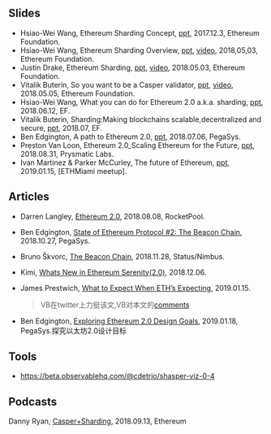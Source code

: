 ## Slides

- Hsiao-Wei Wang, Ethereum Sharding Concept, [ppt](https://github.com/hwwhww/eth-research/blob/master/sharding/slides/Ethereum_Sharding_Concept_20171203_Shenzhen.pdf), 2017.12.3, Ethereum Foundation.
- Hsiao-Wei Wang, Ethereum Sharding Overview, [ppt](https://2018.edcon.io/assets/ppt/5.3/5.3pm/Hsiao-Wei%20Wang%20-%20Ethereum%20Sharding%20Overview.pdf), [video]((https://www.youtube.com/watch?reload=9&v=--C8ImJ0fwY&feature=youtu.be)), 2018,05,03, Ethereum Foundation.
- Justin Drake, Ethereum Sharding, [ppt](https://2018.edcon.io/assets/ppt/5.3/5.3pm/Justin%20Drake-Ethereum%20Sharding.pdf), [video]((https://www.youtube.com/watch?v=J4rylD6w2S4&feature=youtu.be)), 2018.05.03, Ethereum Foundation.
- Vitalik Buterin, So you want to be a Casper validator, [ppt](https://2018.edcon.io/assets/ppt/5.5/5.5am/Vitalik%20Buterin-So%20you%20want%20to%20be%20a%20Casper%20validator.pdf), [video](https://www.youtube.com/watch?v=rl63S6kCKbA&feature=youtu.be), 2018.05.05, Ethereum Foundation.
- Hsiao-Wei Wang, What you can do for Ethereum 2.0 a.k.a. sharding, [ppt](https://2018.edcon.io/assets/ppt/5.3/5.3pm/Justin%20Drake-Ethereum%20Sharding.pdf), 2018.06.12, EF.
- Vitalik Buterin, Sharding:Making blockchains scalable,decentralized and secure, [ppt](https://vitalik.ca/files/Ithaca201807_Sharding.pdf), 2018.07, EF.
- Ben Edgington, A path to Ethereum 2.0, [ppt](https://docs.google.com/presentation/d/1VY997VIsbLdjePiLh4fAF0t-JKlcMJk4A1oJJ_oNqns/edit#slide=id.p), 2018.07.06, PegaSys.
- Preston Van Loon, Ethereum 2.0_Scaling Ethereum for the Future, [ppt](https://docs.google.com/presentation/d/1CH8dNQBqSVPfiFLJDeJPu-afmiwvcvpL06YOKyCNnOA/edit#slide=id.p﻿), 2018.08.31, Prysmatic Labs.
- Ivan Martinez & Parker McCurley, The future of Ethereum, [ppt](https://docs.google.com/presentation/d/1uh-7enJkY1KQ9hVWYYSl52t2lvCqMF5wSTMC4V1sIKk/edit#slide=id.p), 2019.01.15, [ETHMiami meetup].

## Articles

- Darren Langley, [Ethereum 2.0](https://medium.com/rocket-pool/ethereum-2-0-76d0c8a76605), 2018.08.08, RocketPool.

- Ben Edgington, [State of Ethereum Protocol #2: The Beacon Chain](https://media.consensys.net/state-of-ethereum-protocol-2-the-beacon-chain-c6b6a9a69129), 2018.10.27, PegaSys.

- Bruno Škvorc, [The Beacon Chain](https://github.com/status-im/the-explainers/blob/master/authors/swader/03-beacon-chain/en_US/final.md), 2018.11.28, Status/Nimbus.

- Kimi, [Whats New in Ethereum Serenity(2.0)](https://kimiwublog.blogspot.com/2018/12/whats-new-in-ethereum-serenity-20.html), 2018.12.06.

- James Prestwich, [What to Expect When ETH’s Expecting](https://hackernoon.com/what-to-expect-when-eths-expecting-80cb4951afcd), 2019.01.15.

  > VB在twitter上力挺该文,VB对本文的[comments](https://www.reddit.com/r/ethereum/comments/agcrcb/what_to_expect_when_eths_expecting_hacker_noon/ee64r3n/)

- Ben Edgington, [Exploring Ethereum 2.0 Design Goals](https://media.consensys.net/exploring-the-ethereum-2-0-design-goals-fd2d901b4c01), 2019.01.18, PegaSys.探究以太坊2.0设计目标


## Tools

- https://beta.observablehq.com/@cdetrio/shasper-viz-0-4

## Podcasts

Danny Ryan, [Casper+Sharding](https://thebitcoinpodcast.libsyn.com/hashing-it-out-22-caspersharding-danny-ryan), 2018.09.13, Ethereum


